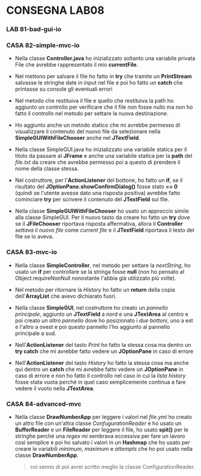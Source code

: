 # CONSEGNA LAB08

### LAB 81-bad-gui-io

### CASA 82-simple-mvc-io

- Nella classe **Controller.java** ho inizializzato soltanto una variabile privata File che avrebbe rappresentato il mio **currentFile**.
- Nel mettono per salvare il file ho fatto in **try** che tramite un **PrintStream** salvasse le stringhe date in input nel file e poi ho fatto un **catch** che printasse su console gli eventuali errori
- Nel metodo che restituiva il file e quello che restituiva la path ho aggiunto un controllo per verificare che il file non fosse nullo ma non ho fatto il controllo nel metodo per settare la nuova destinazione.
- Ho aggiunto anche un metodo statico che mi avrebbe permesso di visualizzare il contenuto del nuovo file da selezionare nella **SimpleGUIWithFileChooser** anche nel **JTextField**.

- Nella classe SimpleGUI.java ho inizializzato una variabile statica per il titolo da passare al **JFrame** e anche una variabile statica per la **path** del _file.txt_ da creare che avrebbe permesso poi a questo di prendere il nome della classe stessa.
- Nel costruttore, per l'**ActionListener** del bottone, ho fatto un **if**, se il risultato del **JOptionPane.showConfirmDialog()** fosse stato **== 0** (quindi se l'utente avesse dato una risposta positiva) avrebbe fatto cominciare **try** per scrivere il contenuto del **JTextField** sul file.

- Nella classe **SimpleGUIWithFileChooser** ho usato un approccio simile alla classe SimpleGUI. Per il nuovo tasto da creare ho fatto un **try** dove se il **JFileChooser** riportava risposta affermativa, allora il **Controller** _settava_ il _nuovo file_ come _current file_ e il **JTextField** riportava il testo del file se lo aveva.

### CASA 83-mvc-io

- Nella classe **SimpleController**, nel metodo per settare la _nextString_, ho usato un **if** per controllare se la stringa fosse **null** (non ho pensato al Object.requireNonNull nonostante l'abbia già utilizzato più volte).
- Nel metodo per ritornare la _History_ ho fatto un **return** della copia dell'**ArrayList** che avevo dichiarato fuori.

- Nella classe **SimpleGUI**, nel costruttore ho creato un _pannello principale_, aggiunto un **JTextField** a nord e una **JTextArea** al centro e poi creato _un altro pannello_ dove ho posizionato i _due bottoni_, uno a est e l'altro a ovest e poi questo pannello l'ho aggiunto al pannello principale a sud.
- Nell'**ActionListener** del tasto _Print_ ho fatto la stessa cosa ma dentro un **try catch** che mi avrebbe fatto vedere un **JOptionPane** in caso di errore
- Nell'**ActionListener** del tasto _History_ ho fatto la stessa cosa ma anche qui dentro un **catch** che mi avrebbe fatto vedere un **JOptionPane** in caso di errore e non ho fatto il controllo nel caso in cui la _lista history_ fosse stata vuota perché in quel caso semplicemente continua a fare vedere il vuoto nella **JTextArea**.

### CASA 84-advanced-mvc

- Nella classe **DrawNumberApp** per leggere i valori nel _file.yml_ ho creato un altro file con un'altra classe _ConfugurationReader_ e ho usato un **BufferReader** e un **FileReader** per leggere il file, ho usato **spit()** per le stringhe perché una _regex_ mi sembrava eccessiva per fare un lavoro così semplice e poi ho salvato i valori in un **Hashmap** che ho usato per creare le variabili _minimum_, _maximum_ e _attempts_ che ho poi usato nella classe **DrawNumberApp**.
  > col senno di poi avrei scritto meglio la classe ConfigurationReader.
